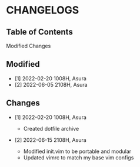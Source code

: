 # CHANGELOGS

## Table of Contents
Modified
Changes

## Modified
- [1] 2022-02-20 1008H, Asura
- [2] 2022-06-05 2108H, Asura

## Changes
- [1] 2022-02-20 1008H, Asura
	- Created dotfile archive

- [2] 2022-06-15 2108H, Asura
	- Modified init.vim to be portable and modular
	- Updated vimrc to match my base vim configs